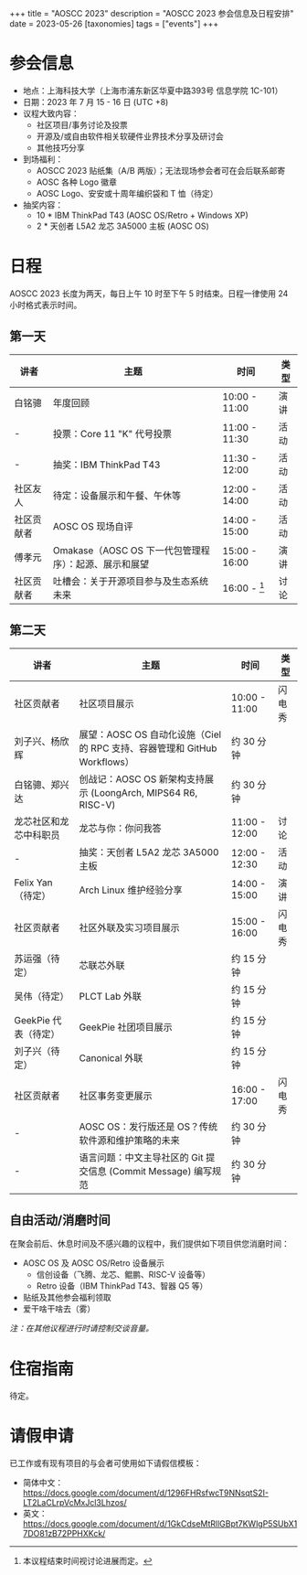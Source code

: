+++
title = "AOSCC 2023"
description = "AOSCC 2023 参会信息及日程安排"
date = 2023-05-26
[taxonomies]
tags = ["events"]
+++

# 参会信息

- 地点：上海科技大学（上海市浦东新区华夏中路393号 信息学院 1C-101）
- 日期：2023 年 7 月 15 - 16 日 (UTC +8)
- 议程大致内容：
	- 社区项目/事务讨论及投票
	- 开源及/或自由软件相关软硬件业界技术分享及研讨会
	- 其他技巧分享
- 到场福利：
	- AOSCC 2023 贴纸集（A/B 两版）；无法现场参会者可在会后联系邮寄
	- AOSC 各种 Logo 徽章
	- AOSC Logo、安安或十周年编织袋和 T 恤（待定）
- 抽奖内容：
	- 10 * IBM ThinkPad T43 (AOSC OS/Retro + Windows XP)
	- 2 * 天创者 L5A2 龙芯 3A5000 主板 (AOSC OS)

# 日程

AOSCC 2023 长度为两天，每日上午 10 时至下午 5 时结束。日程一律使用 24 小时格式表示时间。

## 第一天

| 讲者                    | 主题                                                                          | 时间          | 类型   |
|-------------------------|-------------------------------------------------------------------------------|---------------|--------|
| 白铭骢                  | 年度回顾                                                                      | 10:00 - 11:00 | 演讲   |
| -                       | 投票：Core 11 "K" 代号投票                                                    | 11:00 - 11:30 | 活动   |
| -                       | 抽奖：IBM ThinkPad T43                                                        | 11:30 - 12:00 | 活动   |
| 社区友人                | 待定：设备展示和午餐、午休等                                                  | 12:00 - 14:00 | 活动   |
| 社区贡献者              | AOSC OS 现场自评                                                              | 14:00 - 15:00 | 活动   |
| 傅孝元                  | Omakase（AOSC OS 下一代包管理程序）：起源、展示和展望                         | 15:00 - 16:00 | 演讲   |
| 社区贡献者              | 吐槽会：关于开源项目参与及生态系统未来                                        | 16:00 - [^1]  | 讨论   |

[^1]: 本议程结束时间视讨论进展而定。

## 第二天

| 讲者                    | 主题                                                                          | 时间          | 类型   |
|-------------------------|-------------------------------------------------------------------------------|---------------|--------|
| 社区贡献者              | 社区项目展示                                                                  | 10:00 - 11:00 | 闪电秀 |
| 刘子兴、杨欣辉          | 展望：AOSC OS 自动化设施（Ciel 的 RPC 支持、容器管理和 GitHub Workflows）     | 约 30 分钟    |        |
| 白铭骢、郑兴达          | 创战记：AOSC OS 新架构支持展示 (LoongArch, MIPS64 R6, RISC-V)                 | 约 30 分钟    |        |
| 龙芯社区和龙芯中科职员  | 龙芯与你：你问我答                                                            | 11:00 - 12:00 | 讨论   |
| -                       | 抽奖：天创者 L5A2 龙芯 3A5000 主板                                            | 12:00 - 12:30 | 活动   |
| Felix Yan（待定）       | Arch Linux 维护经验分享                                                       | 14:00 - 15:00 | 演讲   |
| 社区贡献者              | 社区外联及实习项目展示                                                        | 15:00 - 16:00 | 闪电秀 |
| 苏运强（待定）          | 芯联芯外联                                                                    | 约 15 分钟    |        |
| 吴伟（待定）            | PLCT Lab 外联                                                                 | 约 15 分钟    |        |
| GeekPie 代表（待定）    | GeekPie 社团项目展示                                                          | 约 15 分钟    |        |
| 刘子兴（待定）          | Canonical 外联                                                                | 约 15 分钟    |        |
| 社区贡献者              | 社区事务变更展示                                                              | 16:00 - 17:00 | 闪电秀 |
| -                       | AOSC OS：发行版还是 OS？传统软件源和维护策略的未来                            | 约 30 分钟    |        |
| -                       | 语言问题：中文主导社区的 Git 提交信息 (Commit Message) 编写规范               | 约 30 分钟    |        |

## 自由活动/消磨时间

在聚会前后、休息时间及不感兴趣的议程中，我们提供如下项目供您消磨时间：

- AOSC OS 及 AOSC OS/Retro 设备展示
	- 信创设备（飞腾、龙芯、鲲鹏、RISC-V 设备等）
	- Retro 设备（IBM ThinkPad T43、智器 Q5 等）
- 贴纸及其他参会福利领取
- 爱干啥干啥去（雾）

*注：在其他议程进行时请控制交谈音量。*

# 住宿指南

待定。

# 请假申请

已工作或有现有项目的与会者可使用如下请假信模板：

- 简体中文： https://docs.google.com/document/d/1296FHRsfwcT9NNsqtS2I-LT2LaCLrpVcMxJcl3Lhzos/
- 英文： https://docs.google.com/document/d/1GkCdseMtRllGBpt7KWlgP5SUbX17DO81zB72PPHXKck/
